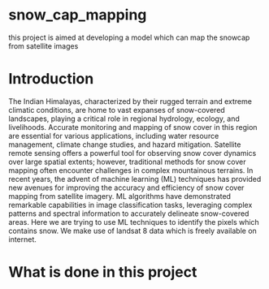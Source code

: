# snow_cap_mapping
this project is aimed at developing a model which can map the snowcap from satellite images

# Introduction

The Indian Himalayas, characterized by their rugged terrain and extreme climatic
conditions, are home to vast expanses of snow-covered landscapes, playing
a critical role in regional hydrology, ecology, and livelihoods. Accurate
monitoring and mapping of snow cover in this region are essential for various
applications, including water resource management, climate change studies,
and hazard mitigation. Satellite remote sensing offers a powerful tool
for observing snow cover dynamics over large spatial extents; however, traditional
methods for snow cover mapping often encounter challenges in complex
mountainous terrains.
In recent years, the advent of machine learning (ML) techniques has provided
new avenues for improving the accuracy and efficiency of snow cover mapping
from satellite imagery. ML algorithms have demonstrated remarkable capabilities
in image classification tasks, leveraging complex patterns and spectral
information to accurately delineate snow-covered areas.
Here we are trying to use ML techniques to identify the pixels which contains
snow. We make use of landsat 8 data which is freely available on internet.

# What is done in this project

